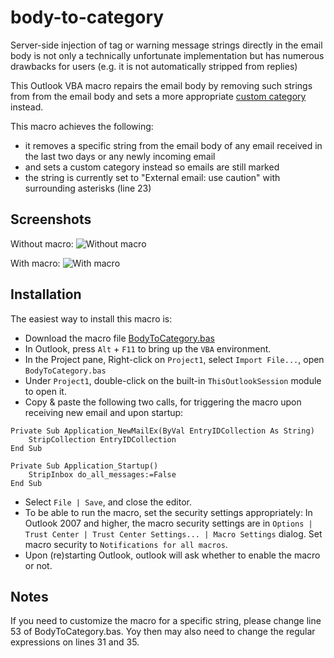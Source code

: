 # body-to-category

Server-side injection of tag or warning message strings directly in the email body is not only a technically unfortunate implementation but has numerous drawbacks for users (e.g. it is not automatically stripped from replies)

This Outlook VBA macro repairs the email body by removing such strings from from the email body and sets a more appropriate [custom category](https://support.office.com/en-us/article/Create-and-assign-color-categories-a1fde97e-15e1-4179-a1a0-8a91ef89b8dc) instead.

This macro achieves the following:
- it removes a specific string from the email body of any email received in the last two days or any newly incoming email
- and sets a custom category instead so emails are still marked
- the string is currently set to "External email: use caution" with surrounding asterisks (line 23)

## Screenshots

Without macro:
![Without macro](https://raw.githubusercontent.com/jerogee/els-tag-repair/master/img/ss_without.png)

With macro:
![With macro](https://raw.githubusercontent.com/jerogee/els-tag-repair/master/img/ss_with.png)


## Installation

The easiest way to install this macro is:
* Download the macro file [BodyToCategory.bas](https://github.com/jerogee/body-to-category/raw/master/BodyToCategory.bas)
* In Outlook, press `Alt` + `F11` to bring up the `VBA` environment.
* In the Project pane, Right-click on `Project1`, select `Import File...`, open `BodyToCategory.bas`
* Under `Project1`, double-click on the built-in `ThisOutlookSession` module to open it.
* Copy & paste the following two calls, for triggering the macro upon receiving new email and upon startup:
```VB.net
Private Sub Application_NewMailEx(ByVal EntryIDCollection As String)
    StripCollection EntryIDCollection
End Sub

Private Sub Application_Startup()
    StripInbox do_all_messages:=False
End Sub
```
* Select `File | Save`, and close the editor.
* To be able to run the macro, set the security settings appropriately: In Outlook 2007 and higher, the macro security settings are in `Options | Trust Center | Trust Center Settings... | Macro Settings` dialog. Set macro security to `Notifications for all macros`. 
* Upon (re)starting Outlook, outlook will ask whether to enable the macro or not.


## Notes

If you need to customize the macro for a specific string, please change line 53 of BodyToCategory.bas. Yoy then may also need to change the regular expressions on lines 31 and 35.
